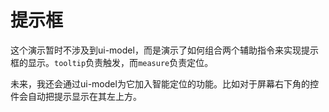 # 提示框

这个演示暂时不涉及到ui-model，而是演示了如何组合两个辅助指令来实现提示框的显示。`tooltip`负责触发，而`measure`负责定位。

未来，我还会通过ui-model为它加入智能定位的功能。比如对于屏幕右下角的控件会自动把提示显示在其左上方。
